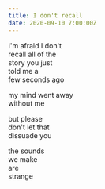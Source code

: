 ```yaml
---
title: I don't recall
date: 2020-09-10 7:00:00Z
---
```


I'm afraid I don't  
recall all of the  
story you just  
told me a  
few seconds ago  

my mind went away  
without me  

but please  
don't let that  
dissuade you  

the sounds  
we make  
are  
strange  
